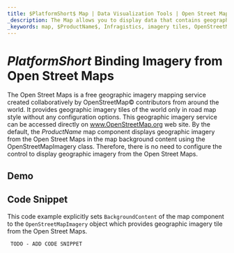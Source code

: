 ```yaml
---
title: $PlatformShort$ Map | Data Visualization Tools | Open Street Maps | Infragistics
_description: The Map allows you to display data that contains geographic locations from view models or geo-spatial data loaded from shape files on geographic imagery maps.View the demo, dependencies, usage and toolbar for more information.
_keywords: map, $ProductName$, Infragistics, imagery tiles, OpenStreetMap
---
```

# $PlatformShort$ Binding Imagery from Open Street Maps

The Open Street Maps is a free geographic imagery mapping service created collaboratively by OpenStreetMap© contributors from around the world. It provides geographic imagery tiles of the world only in road map style without any configuration options. This geographic imagery service can be accessed directly on <a href="http://www.openstreetmap.org" target="_blank">www.OpenStreetMap.org</a> web site.
By the default, the $ProductName$ map component displays geographic imagery from the Open Street Maps in the map background content using the OpenStreetMapImagery class. Therefore, there is no need to configure the control to display geographic imagery from the Open Street Maps.


## Demo


<code-view style="height: 400px" 
           data-demos-base-url="{environment:dvDemosBaseUrl}" 
           iframe-src="{environment:dvDemosBaseUrl}/maps/geo-map-display-osm-imagery"  >
</code-view>

<div class="divider--half"></div>

## Code Snippet
This code example explicitly sets `BackgroundContent` of the map component to the `OpenStreetMapImagery` object which provides geographic imagery tile from the Open Street Maps.

```html
 TODO - ADD CODE SNIPPET
```


